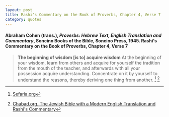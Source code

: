 ```yaml
---
layout: post
title: Rashi's Commentary on the Book of Proverbs, Chapter 4, Verse 7
category: quotes
---
```


#### Abraham Cohen (trans.), *Proverbs: Hebrew Text, English Translation and Commentary*, Soncino Books of the Bible, Soncino Press, 1945. Rashi's Commentary on the Book of Proverbs, Chapter 4, Verse 7

> **The beginning of wisdom \[is to\] acquire wisdom** At the beginning of your wisdom, learn from others and acquire for yourself the tradition from the mouth of the teacher, and afterwards with all your possession acquire understanding. Concentrate on it by yourself to understand the reasons, thereby deriving one thing from another.
[^1] [^2]

[^1]: [Sefaria.org](https://www.sefaria.org/Rashi_on_Proverbs.4.7?lang=bi)

[^2]: [Chabad.org. The Jewish Bible with a Modern English Translation and Rashi's Commentary](https://www.chabad.org/library/bible_cdo/aid/16375/showrashi/true/jewish/Chapter-4.htm)